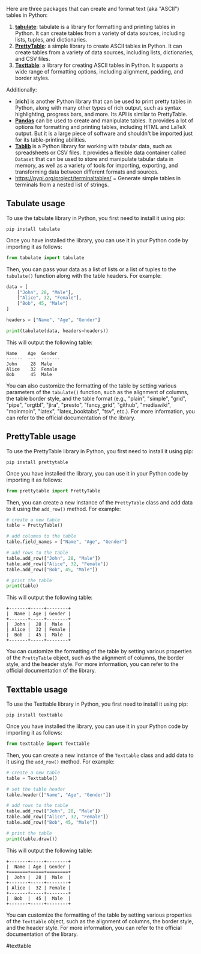 
Here are three packages that can create and format text (aka "ASCII") tables in Python:

1. [**tabulate**](https://pypi.org/project/tabulate/): tabulate is a library for formatting and printing tables in Python. It can create tables from a variety of data sources, including lists, tuples, and dictionaries.
2. [**PrettyTable**](https://pypi.org/project/prettytable/): a simple library to create ASCII tables in Python. It can create tables from a variety of data sources, including lists, dictionaries, and CSV files.
3. [**Texttable**](https://pypi.org/project/texttable/): a library for creating ASCII tables in Python. It supports a wide range of formatting options, including alignment, padding, and border styles.


Additionally:

- [**rich**] is another Python library that can be used to print pretty tables in Python, along with many other types of rich output, such as syntax highlighting, progress bars, and more. Its API is similar to PrettyTable.
- [**Pandas**](https://pandas.pydata.org/) can be used to create and manipulate tables. It provides a lot of options for formatting and printing tables, including HTML and LaTeX output. But it is a large piece of software and shouldn't be imported just for its table-printing abilities.
- [**Tablib**](https://pypi.org/project/tablib/) is a Python library for working with tabular data, such as spreadsheets or CSV files. It provides a flexible data container called `Dataset` that can be used to store and manipulate tabular data in memory, as well as a variety of tools for importing, exporting, and transforming data between different formats and sources.
- https://pypi.org/project/terminaltables/ = Generate simple tables in terminals from a nested list of strings.


## Tabulate usage

To use the tabulate library in Python, you first need to install it using pip:

```
pip install tabulate
```

Once you have installed the library, you can use it in your Python code by importing it as follows:

```python
from tabulate import tabulate
```

Then, you can pass your data as a list of lists or a list of tuples to the `tabulate()` function along with the table headers. For example:

```python
data = [
    ["John", 28, "Male"],
    ["Alice", 32, "Female"],
    ["Bob", 45, "Male"]
]

headers = ["Name", "Age", "Gender"]

print(tabulate(data, headers=headers))
```

This will output the following table:

```
Name    Age  Gender
------  ---  -------
John     28  Male
Alice    32  Female
Bob      45  Male
```

You can also customize the formatting of the table by setting various parameters of the `tabulate()` function, such as the alignment of columns, the table border style, and the table format (e.g., "plain", "simple", "grid", "pipe", "orgtbl", "jira", "presto", "fancy_grid", "github", "mediawiki", "moinmoin", "latex", "latex_booktabs", "tsv", etc.). For more information, you can refer to the official documentation of the library.


## PrettyTable usage

To use the PrettyTable library in Python, you first need to install it using pip:

```
pip install prettytable
```

Once you have installed the library, you can use it in your Python code by importing it as follows:

```python
from prettytable import PrettyTable
```

Then, you can create a new instance of the `PrettyTable` class and add data to it using the `add_row()` method. For example:

```python
# create a new table
table = PrettyTable()

# add columns to the table
table.field_names = ["Name", "Age", "Gender"]

# add rows to the table
table.add_row(["John", 28, "Male"])
table.add_row(["Alice", 32, "Female"])
table.add_row(["Bob", 45, "Male"])

# print the table
print(table)
```

This will output the following table:

```
+-------+-----+--------+
|  Name | Age | Gender |
+-------+-----+--------+
|  John |  28 |  Male  |
| Alice |  32 | Female |
|  Bob  |  45 |  Male  |
+-------+-----+--------+
```

You can customize the formatting of the table by setting various properties of the `PrettyTable` object, such as the alignment of columns, the border style, and the header style. For more information, you can refer to the official documentation of the library.


## Texttable usage

To use the Texttable library in Python, you first need to install it using pip:

```
pip install texttable
```

Once you have installed the library, you can use it in your Python code by importing it as follows:

```python
from texttable import Texttable
```

Then, you can create a new instance of the `Texttable` class and add data to it using the `add_row()` method. For example:

```python
# create a new table
table = Texttable()

# set the table header
table.header(["Name", "Age", "Gender"])

# add rows to the table
table.add_row(["John", 28, "Male"])
table.add_row(["Alice", 32, "Female"])
table.add_row(["Bob", 45, "Male"])

# print the table
print(table.draw())
```

This will output the following table:

```
+-------+-----+--------+
|  Name | Age | Gender |
+=======+=====+========+
|  John |  28 |  Male  |
+-------+-----+--------+
| Alice |  32 | Female |
+-------+-----+--------+
|  Bob  |  45 |  Male  |
+-------+-----+--------+
```

You can customize the formatting of the table by setting various properties of the `Texttable` object, such as the alignment of columns, the border style, and the header style. For more information, you can refer to the official documentation of the library.

<!-- Keywords -->
#texttable
<!-- /Keywords -->
